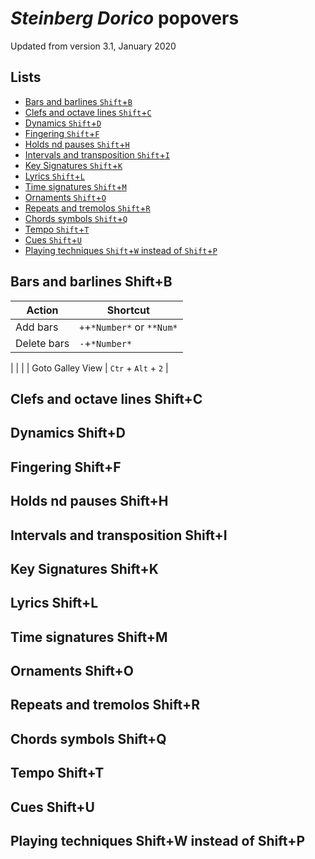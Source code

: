 # *Steinberg Dorico* popovers

Updated from version 3.1, January 2020

## Lists
 - [Bars and barlines `Shift`+`B`](#bars-and-barlines-shiftb)
 - [Clefs and octave lines `Shift`+`C`](#clefs-and-octave-lines-shiftc)
 - [Dynamics `Shift`+`D`](#dynamics-shiftd)
 - [Fingering `Shift`+`F`](#fingering-shiftf)
 - [Holds nd pauses `Shift`+`H`](#holds-nd-pauses-shifth)
 - [Intervals and transposition `Shift`+`I`](#intervals-and-transposition-shifti)
 - [Key Signatures `Shift`+`K`](#key-signatures-shiftk)
 - [Lyrics `Shift`+`L`](#lyrics-shiftl)
 - [Time signatures `Shift`+`M`](#time-signatures-shiftm)
 - [Ornaments `Shift`+`O`](#ornaments-shifto)
 - [Repeats and tremolos `Shift`+`R`](#repeats-and-tremolos-shiftr)
 - [Chords symbols `Shift`+`Q`](#chords-symbols-shiftq)
 - [Tempo `Shift`+`T`](#tempo-shiftt)
 - [Cues `Shift`+`U`](#cues-shiftu)
 - [Playing techniques `Shift`+`W` instead of `Shift`+`P`](#playing-techniques-shiftw-instead-of-shiftp)

## Bars and barlines **Shift+B**

| Action                                 | Shortcut                |
| -------------------------------------- | ----------------------- |
| Add bars                         | `+`+`*Number*` or `**Num*`                 |
| Delete bars                      | `-`+`*Number*`                 |


|                                        |                         |
| Goto Galley  View                      | `Ctr` + `Alt` + `2`     |

## Clefs and octave lines **Shift+C**

## Dynamics **Shift+D**

## Fingering **Shift+F**

## Holds nd pauses **Shift+H**

## Intervals and transposition **Shift+I**

## Key Signatures **Shift+K**

## Lyrics **Shift+L**

## Time signatures **Shift+M**

## Ornaments **Shift+O**

## Repeats and tremolos **Shift+R**

## Chords symbols **Shift+Q**

## Tempo **Shift+T**

## Cues **Shift+U**

## Playing techniques **Shift+W** instead of **Shift+P**

